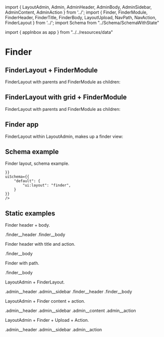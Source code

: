 import { LayoutAdmin, Admin, AdminHeader, AdminBody, AdminSidebar, AdminContent, AdminAction } from '../';
import { Finder, FinderModule, FinderHeader, FinderTitle, FinderBody, LayoutUpload, NavPath, NavAction, FinderLayout } from '../';
import Schema from "../Schema/SchemaWithState"

import { appInbox as app } from "../../resources/data"

# Finder

## FinderLayout + FinderModule

FinderLayout with parents and FinderModule as children:

<Playground>
    <FinderLayout parents={
        [
            {"title":"App"},
            {"title":"Parent"},
            {"title":"Page"}
        ]
    }>
        <FinderModule title="Document 1" description="description" label="Document" />
        <FinderModule title="Document 2" description="description" label="Document" />
        <FinderModule title="Document 3" description="description" label="Document" />
    </FinderLayout>
</Playground>

## FinderLayout with grid + FinderModule

FinderLayout with parents and FinderModule as children:

<Playground>
    <FinderLayout layout="grid" 
        parents={
        [
            {"title":"App"},
            {"title":"Parent"},
            {"title":"Page"}
        ]
    }>
        <FinderModule title="Document 1" description="description" label="Document" moduleLayout="grid" />
        <FinderModule title="Document 2" description="description" label="Document" moduleLayout="grid" />
        <FinderModule title="Document 3" description="description" label="Document" moduleLayout="grid" />
        <FinderModule title="Document 1" description="description" label="Document" moduleLayout="grid" />
        <FinderModule title="Document 2" description="description" label="Document" moduleLayout="grid" />
        <FinderModule title="Document 3" description="description" label="Document" moduleLayout="grid" />
        <FinderModule title="Document 1" description="description" label="Document" moduleLayout="grid" />
        <FinderModule title="Document 2" description="description" label="Document" moduleLayout="grid" />
        <FinderModule title="Document 3" description="description" label="Document" moduleLayout="grid" />
    </FinderLayout>
</Playground>

## Finder app

FinderLayout within LayoutAdmin, makes up a finder view:

<Playground>
    <LayoutAdmin app={app}>
        <FinderLayout {...app}>
            <FinderModule title="Document 1" description="description" label="Document" />
            <FinderModule title="Document 2" description="description" label="Document" />
            <FinderModule title="Document 3" description="description" label="Document" />
        </FinderLayout>
    </LayoutAdmin>
</Playground>




## Schema example

Finder layout, schema example.

<Playground>
   <Schema schema={{
        "type": "object",
        "properties": {
            "default": {
                "type": "object",
                "properties": {
                    "text": {
                        "type": "string"
                    },
                    "switch": {
                        "type": "boolean"
                    }
                }
            }
        }
        
    }} 
    uiSchema={{
        "default": {
            "ui:layout": "finder",
        }
    }}
    />
</Playground>

## Static examples

Finder header + body.

<Playground>
  <Finder>
    <FinderHeader>
      .finder__header
    </FinderHeader>
    <FinderBody>
      .finder__body
    </FinderBody>
  </Finder>
</Playground>

Finder header with title and action.

<Playground>
  <Finder>
    <FinderHeader>
        <FinderTitle title="Title" />
        <NavAction button={{ title: "Submit"}} />
    </FinderHeader>
    <FinderBody>
      .finder__body
    </FinderBody>
  </Finder>
</Playground>

Finder with path.

<Playground>
  <Finder>
    <FinderHeader>
        <NavPath parents={[
            {
                title: "Grandparent"
            },
            {
                title: "Parent"
            }
        ]} />
    </FinderHeader>
    <FinderBody>
      .finder__body
    </FinderBody>
  </Finder>
</Playground>


LayoutAdmin + FinderLayout.

<Playground>
  <Admin>
    <AdminHeader>
      .admin__header
    </AdminHeader>
    <AdminBody>
      <AdminSidebar>
      .admin__sidebar
      </AdminSidebar>
      <AdminContent>
        <Finder>
          <FinderHeader>
            .finder__header
          </FinderHeader>
          <FinderBody>
            .finder__body
          </FinderBody>
        </Finder>
      </AdminContent>
    </AdminBody>
  </Admin>
</Playground>

LayoutAdmin + Finder content + action.

<Playground>
  <Admin>
    <AdminHeader>
      .admin__header
    </AdminHeader>
    <AdminBody>
      <AdminSidebar expanded={ false }>
        .admin__sidebar
      </AdminSidebar>
      <AdminContent expanded={ false }>
        <FinderLayout title="Content">
            .admin__content
        </FinderLayout>
      </AdminContent>
      <AdminAction expanded={ true }>
        <FinderLayout title="Action">
            .admin__action
        </FinderLayout>
      </AdminAction>
    </AdminBody>
  </Admin>
</Playground>

LayoutAdmin + Finder + Upload + Action.

<Playground>
  <Admin>
    <AdminHeader>
      .admin__header
    </AdminHeader>
    <AdminBody>
      <AdminSidebar expanded={ false }>
        .admin__sidebar
      </AdminSidebar>
      <AdminContent expanded={ false }>
        <LayoutUpload />
      </AdminContent>
      <AdminAction expanded={ true }>
        .admin__action
      </AdminAction>
    </AdminBody>
  </Admin>
</Playground>
